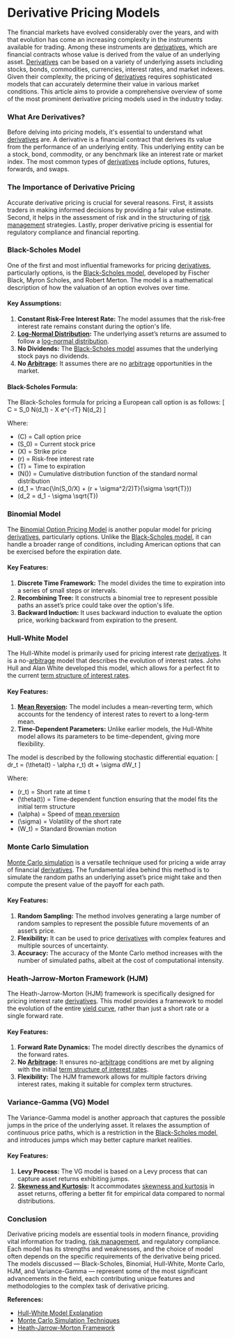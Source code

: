 # **Derivative Pricing Models**

The financial markets have evolved considerably over the years, and with that evolution has come an increasing complexity in the instruments available for trading. Among these instruments are [derivatives](../d/derivatives.md), which are financial contracts whose value is derived from the value of an underlying asset. [Derivatives](../d/derivatives.md) can be based on a variety of underlying assets including stocks, bonds, commodities, currencies, interest rates, and market indexes. Given their complexity, the pricing of [derivatives](../d/derivatives.md) requires sophisticated models that can accurately determine their value in various market conditions. This article aims to provide a comprehensive overview of some of the most prominent derivative pricing models used in the industry today.

### What Are Derivatives?

Before delving into pricing models, it's essential to understand what [derivatives](../d/derivatives.md) are. A derivative is a financial contract that derives its value from the performance of an underlying entity. This underlying entity can be a stock, bond, commodity, or any benchmark like an interest rate or market index. The most common types of [derivatives](../d/derivatives.md) include options, futures, forwards, and swaps.

### The Importance of Derivative Pricing

Accurate derivative pricing is crucial for several reasons. First, it assists traders in making informed decisions by providing a fair value estimate. Second, it helps in the assessment of risk and in the structuring of [risk management](../r/risk_management.md) strategies. Lastly, proper derivative pricing is essential for regulatory compliance and financial reporting.

### Black-Scholes Model

One of the first and most influential frameworks for pricing [derivatives](../d/derivatives.md), particularly options, is the [Black-Scholes model](../b/black-scholes_model.md), developed by Fischer Black, Myron Scholes, and Robert Merton. The model is a mathematical description of how the valuation of an option evolves over time. 

#### Key Assumptions:

1. **Constant Risk-Free Interest Rate:** The model assumes that the risk-free interest rate remains constant during the option's life.
2. **[Log-Normal Distribution](../l/log-normal_distribution.md):** The underlying asset’s returns are assumed to follow a [log-normal distribution](../l/log-normal_distribution.md).
3. **No Dividends:** The [Black-Scholes model](../b/black-scholes_model.md) assumes that the underlying stock pays no dividends.
4. **No [Arbitrage](../a/arbitrage.md):** It assumes there are no [arbitrage](../a/arbitrage.md) opportunities in the market.

#### Black-Scholes Formula:

The Black-Scholes formula for pricing a European call option is as follows:
\[ C = S_0 N(d_1) - X e^{-rT} N(d_2) \]

Where:
- \(C\) = Call option price
- \(S_0\) = Current stock price
- \(X\) = Strike price
- \(r\) = Risk-free interest rate
- \(T\) = Time to expiration
- \(N()\) = Cumulative distribution function of the standard normal distribution
- \(d_1 = \frac{\ln(S_0/X) + (r + \sigma^2/2)T}{\sigma \sqrt{T}}\)
- \(d_2 = d_1 - \sigma \sqrt{T}\)

### Binomial Model

The [Binomial Option Pricing Model](../b/binomial_option_pricing_model.md) is another popular model for pricing [derivatives](../d/derivatives.md), particularly options. Unlike the [Black-Scholes model](../b/black-scholes_model.md), it can handle a broader range of conditions, including American options that can be exercised before the expiration date.

#### Key Features:

1. **Discrete Time Framework:** The model divides the time to expiration into a series of small steps or intervals.
2. **Recombining Tree:** It constructs a binomial tree to represent possible paths an asset’s price could take over the option's life.
3. **Backward Induction:** It uses backward induction to evaluate the option price, working backward from expiration to the present.

### Hull-White Model

The Hull-White model is primarily used for pricing interest rate [derivatives](../d/derivatives.md). It is a no-[arbitrage](../a/arbitrage.md) model that describes the evolution of interest rates. John Hull and Alan White developed this model, which allows for a perfect fit to the current [term structure of interest rates](../t/term_structure_of_interest_rates.md).

#### Key Features:

1. **[Mean Reversion](../m/mean_reversion.md):** The model includes a mean-reverting term, which accounts for the tendency of interest rates to revert to a long-term mean.
2. **Time-Dependent Parameters:** Unlike earlier models, the Hull-White model allows its parameters to be time-dependent, giving more flexibility.

The model is described by the following stochastic differential equation:
\[ dr_t = (\theta(t) - \alpha r_t) dt + \sigma dW_t \]

Where:
- \(r_t\) = Short rate at time t
- \(\theta(t)\) = Time-dependent function ensuring that the model fits the initial term structure
- \(\alpha\) = Speed of [mean reversion](../m/mean_reversion.md)
- \(\sigma\) = Volatility of the short rate
- \(W_t\) = Standard Brownian motion

### Monte Carlo Simulation

[Monte Carlo simulation](../m/monte_carlo_simulation.md) is a versatile technique used for pricing a wide array of financial [derivatives](../d/derivatives.md). The fundamental idea behind this method is to simulate the random paths an underlying asset’s price might take and then compute the present value of the payoff for each path.

#### Key Features:

1. **Random Sampling:** The method involves generating a large number of random samples to represent the possible future movements of an asset’s price.
2. **Flexibility:** It can be used to price [derivatives](../d/derivatives.md) with complex features and multiple sources of uncertainty.
3. **Accuracy:** The accuracy of the Monte Carlo method increases with the number of simulated paths, albeit at the cost of computational intensity.

### Heath-Jarrow-Morton Framework (HJM)

The Heath-Jarrow-Morton (HJM) framework is specifically designed for pricing interest rate [derivatives](../d/derivatives.md). This model provides a framework to model the evolution of the entire [yield curve](../y/yield_curve.md), rather than just a short rate or a single forward rate.

#### Key Features:

1. **Forward Rate Dynamics:** The model directly describes the dynamics of the forward rates.
2. **No [Arbitrage](../a/arbitrage.md):** It ensures no-[arbitrage](../a/arbitrage.md) conditions are met by aligning with the initial [term structure of interest rates](../t/term_structure_of_interest_rates.md).
3. **Flexibility:** The HJM framework allows for multiple factors driving interest rates, making it suitable for complex term structures.

### Variance-Gamma (VG) Model

The Variance-Gamma model is another approach that captures the possible jumps in the price of the underlying asset. It relaxes the assumption of continuous price paths, which is a restriction in the [Black-Scholes model](../b/black-scholes_model.md), and introduces jumps which may better capture market realities.

#### Key Features:

1. **Levy Process:** The VG model is based on a Levy process that can capture asset returns exhibiting jumps.
2. **[Skewness and Kurtosis](../s/skewness_and_kurtosis.md):** It accommodates [skewness and kurtosis](../s/skewness_and_kurtosis.md) in asset returns, offering a better fit for empirical data compared to normal distributions.

### Conclusion

Derivative pricing models are essential tools in modern finance, providing vital information for trading, [risk management](../r/risk_management.md), and regulatory compliance. Each model has its strengths and weaknesses, and the choice of model often depends on the specific requirements of the derivative being priced. The models discussed — Black-Scholes, Binomial, Hull-White, Monte Carlo, HJM, and Variance-Gamma — represent some of the most significant advancements in the field, each contributing unique features and methodologies to the complex task of derivative pricing.

**References:**

- [Hull-White Model Explanation](https://finpricing.com/Lib/EqHullWhite.html)
- [Monte Carlo Simulation Techniques](https://corporatefinanceinstitute.com/resources/knowledge/trading-investing/monte-carlo-simulation/)
- [Heath-Jarrow-Morton Framework](https://www.mathworks.com/help/fininst/heath-jarrow-morton-from-market-data.html)
